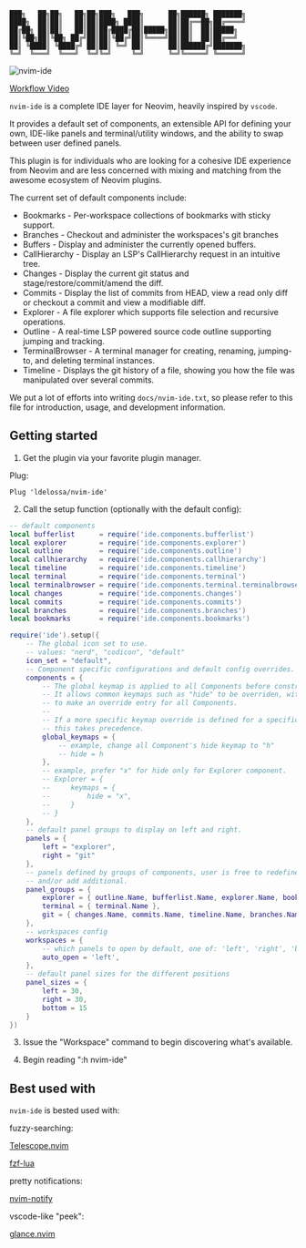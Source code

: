 ```  
███╗   ██╗██╗   ██╗██╗███╗   ███╗      ██╗██████╗ ███████╗
████╗  ██║██║   ██║██║████╗ ████║      ██║██╔══██╗██╔════╝
██╔██╗ ██║██║   ██║██║██╔████╔██║█████╗██║██║  ██║█████╗  
██║╚██╗██║╚██╗ ██╔╝██║██║╚██╔╝██║╚════╝██║██║  ██║██╔══╝  
██║ ╚████║ ╚████╔╝ ██║██║ ╚═╝ ██║      ██║██████╔╝███████╗
╚═╝  ╚═══╝  ╚═══╝  ╚═╝╚═╝     ╚═╝      ╚═╝╚═════╝ ╚══════╝
```
![nvim-ide](./contrib/screenshot.png)

[Workflow Video](https://youtu.be/GcoHnB5DoFA)

`nvim-ide` is a complete IDE layer for Neovim, heavily inspired by `vscode`.

It provides a default set of components, an extensible API for defining your
own, IDE-like panels and terminal/utility windows, and the ability to swap between
user defined panels. 

This plugin is for individuals who are looking for a cohesive IDE experience 
from Neovim and are less concerned with mixing and matching from the awesome
ecosystem of Neovim plugins.

The current set of default components include:
* Bookmarks - Per-workspace collections of bookmarks with sticky support.
* Branches  - Checkout and administer the workspaces's git branches
* Buffers   - Display and administer the currently opened buffers.
* CallHierarchy - Display an LSP's CallHierarchy request in an intuitive tree.
* Changes - Display the current git status and stage/restore/commit/amend the diff.
* Commits - Display the list of commits from HEAD, view a read only diff or checkout a commit and view a modifiable diff.
* Explorer - A file explorer which supports file selection and recursive operations.
* Outline - A real-time LSP powered source code outline supporting jumping and tracking.
* TerminalBrowser - A terminal manager for creating, renaming, jumping-to, and deleting terminal instances.
* Timeline - Displays the git history of a file, showing you how the file was manipulated over several commits.

We put a lot of efforts into writing `docs/nvim-ide.txt`, so please refer to this 
file for introduction, usage, and development information.

## Getting started 

1. Get the plugin via your favorite plugin manager.

Plug:
```
Plug 'ldelossa/nvim-ide'
```

2. Call the setup function (optionally with the default config):

```lua
-- default components
local bufferlist      = require('ide.components.bufferlist')
local explorer        = require('ide.components.explorer')
local outline         = require('ide.components.outline')
local callhierarchy   = require('ide.components.callhierarchy')
local timeline        = require('ide.components.timeline')
local terminal        = require('ide.components.terminal')
local terminalbrowser = require('ide.components.terminal.terminalbrowser')
local changes         = require('ide.components.changes')
local commits         = require('ide.components.commits')
local branches        = require('ide.components.branches')
local bookmarks       = require('ide.components.bookmarks')

require('ide').setup({
    -- The global icon set to use.
    -- values: "nerd", "codicon", "default"
    icon_set = "default",
    -- Component specific configurations and default config overrides.
    components = {
        -- The global keymap is applied to all Components before construction.
        -- It allows common keymaps such as "hide" to be overriden, without having
        -- to make an override entry for all Components.
        --
        -- If a more specific keymap override is defined for a specific Component
        -- this takes precedence.
        global_keymaps = {
            -- example, change all Component's hide keymap to "h"
            -- hide = h
        },
        -- example, prefer "x" for hide only for Explorer component.
        -- Explorer = {
        --     keymaps = {
        --         hide = "x",
        --     }
        -- }
    },
    -- default panel groups to display on left and right.
    panels = {
        left = "explorer",
        right = "git"
    },
    -- panels defined by groups of components, user is free to redefine the defaults
    -- and/or add additional.
    panel_groups = {
        explorer = { outline.Name, bufferlist.Name, explorer.Name, bookmarks.Name, callhierarchy.Name, terminalbrowser.Name },
        terminal = { terminal.Name },
        git = { changes.Name, commits.Name, timeline.Name, branches.Name }
    },
    -- workspaces config
    workspaces = {
        -- which panels to open by default, one of: 'left', 'right', 'both', 'none'
        auto_open = 'left',
    },
    -- default panel sizes for the different positions
    panel_sizes = {
        left = 30,
        right = 30,
        bottom = 15
    }
})
```

3. Issue the "Workspace" command to begin discovering what's available.

4. Begin reading ":h nvim-ide"

## Best used with

`nvim-ide` is bested used with:

fuzzy-searching:

[Telescope.nvim](https://github.com/nvim-telescope/telescope.nvim) 

[fzf-lua](https://github.com/nvim-telescope/telescope.nvim) 

pretty notifications:

[nvim-notify](https://github.com/rcarriga/nvim-notify)

vscode-like "peek":

[glance.nvim](https://github.com/DNLHC/glance.nvim)

